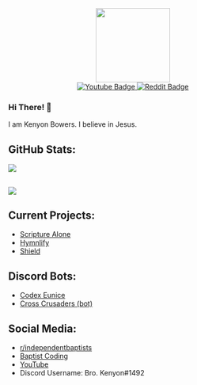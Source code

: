 <div id="profile_picture" align="center">
  <img src="https://avatars.githubusercontent.com/u/83834271?v=4" width="150" />
</div>
<div id="badges" align="center">
  <a href="https://youtube.com/@kenyonbowers">
    <img src="https://img.shields.io/badge/YouTube-red?style=for-the-badge&logo=youtube&logoColor=white" alt="Youtube Badge"/>
  </a>
  <a href="https://www.reddit.com/user/SandwichDifferent953">
    <img src="https://img.shields.io/badge/Reddit-orange?style=for-the-badge&logo=reddit&logoColor=white" alt="Reddit Badge"/>
  </a>
</div>

### Hi There! 👋
I am Kenyon Bowers.
I believe in Jesus.

## GitHub Stats:
![](http://github-readme-streak-stats.herokuapp.com?user=kenyonbwrs&theme=light&background=ffffff)
##
![](https://github-readme-stats.vercel.app/api/top-langs/?username=kenyonbwrs)

## Current Projects:
- [Scripture Alone](https://scripturealone.app)
- [Hymnlify]()
- [Shield](https://github.com/kenyonbwrs/Shield)

## Discord Bots:
- [Codex Eunice](https://kenyonbwrs.github.io/codex-eunice)
- [Cross Crusaders (bot)](https://github.com/kenyonbwrs/Cross-Crusaders-Bot)

## Social Media:
- [r/independentbaptists](https://reddit.com/r/independentbaptists)
- [Baptist Coding](https://discord.gg/9SBsB9syhe)
- [YouTube](https://www.youtube.com/@kenyonbowers)
- Discord Username: Bro. Kenyon#1492
